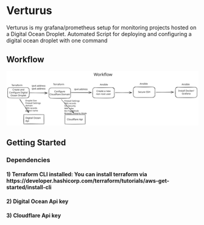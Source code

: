# Verturus
Verturus is my grafana/prometheus setup for monitoring projects hosted on a Digital Ocean Droplet. Automated Script for deploying and configuring a digital ocean droplet with one command

<h2>Workflow</h2>
<img src="Workflow.svg" alt="Excalidraw image for workflow" />

<h2>Getting Started</h2>
<h3>Dependencies</h3>
<h4>1) Terraform CLI installed: You can install terraform via https://developer.hashicorp.com/terraform/tutorials/aws-get-started/install-cli</h4>
<h4>2) Digital Ocean Api key</h4>
<h4>3) Cloudflare Api key</h4>


